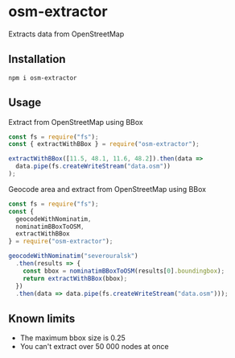 # osm-extractor

Extracts data from OpenStreetMap

## Installation

```shell
npm i osm-extractor
```

## Usage

Extract from OpenStreetMap using BBox

```js
const fs = require("fs");
const { extractWithBBox } = require("osm-extractor");

extractWithBBox([11.5, 48.1, 11.6, 48.2]).then(data =>
  data.pipe(fs.createWriteStream("data.osm"))
);
```

Geocode area and extract from OpenStreetMap using BBox

```js
const fs = require("fs");
const {
  geocodeWithNominatim,
  nominatimBBoxToOSM,
  extractWithBBox
} = require("osm-extractor");

geocodeWithNominatim("severouralsk")
  .then(results => {
    const bbox = nominatimBBoxToOSM(results[0].boundingbox);
    return extractWithBBox(bbox);
  })
  .then(data => data.pipe(fs.createWriteStream("data.osm")));
```

## Known limits

- The maximum bbox size is 0.25
- You can't extract over 50 000 nodes at once
